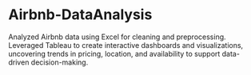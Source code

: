 # Airbnb-DataAnalysis
Analyzed Airbnb data using Excel for cleaning and preprocessing. Leveraged Tableau to create interactive dashboards and visualizations, uncovering trends in pricing, location, and availability to support data-driven decision-making.   
